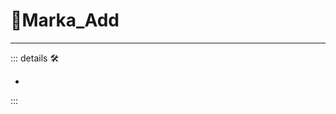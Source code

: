 # 🔷<beta>Marka_Add</beta>

---

<!-- =================================================== -->
<!-- =================================================== -->
<!-- =================================================== -->
<!-- =================================================== -->
<!-- =================================================== -->
::: details 🛠

-

:::
